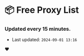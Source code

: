 # :package: Free Proxy List
### Updated every 15 minutes.

- Last updated: `2024-09-01 13:16`

:heart:
